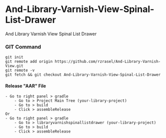 # And-Library-Varnish-View-Spinal-List-Drawer
And Library Varnish View Spinal List Drawer

### GIT Command
```git_command
git init
git remote add origin https://github.com/rzrasel/And-Library-Varnish-View.git
git remote -v
git fetch && git checkout And-Library-Varnish-View-Spinal-List-Drawer
```

#### Release "AAR" File
```build_aar
- Go to right panel > gradle
    - Go to > Project Main Tree (your-library-project)
    - Go to > build
    - Click > assembleRelease
Or
- Go to right panel > gradle
    - Go to > libraryvarnishspinallistdrawer (your-library-project)
    - Go to > build
    - Click > assembleRelease
```